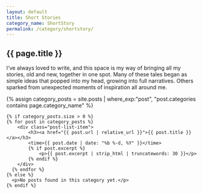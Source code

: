 ```yaml
---
layout: default
title: Short Stories
category_name: ShortStory
permalink: /category/shortstory/
---
```


<div class="category-page">
    <h2 class="category-title">{{ page.title }}</h2>

  <p class="category-description">
      I've always loved to write, and this space is my way of bringing all my stories, old and new, together in one spot. Many of these tales began as simple ideas that popped into my head, growing into full narratives. Others sparked from unexpected moments of inspiration all around me.
  </p>

  <div class="posts-list">
    {% assign category_posts = site.posts | where_exp:"post", "post.categories contains page.category_name" %}

    {% if category_posts.size > 0 %}
    {% for post in category_posts %}
        <div class="post-list-item">
            <h3><a href="{{ post.url | relative_url }}">{{ post.title }}</a></h3>
            <time>{{ post.date | date: "%b %-d, %Y" }}</time>
            {% if post.excerpt %}
                <p>{{ post.excerpt | strip_html | truncatewords: 30 }}</p>
            {% endif %}
        </div>
      {% endfor %}
    {% else %}
      <p>No posts found in this category yet.</p>
    {% endif %}
  </div>
</div>
